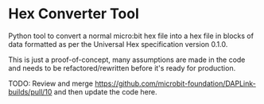 # Hex Converter Tool

Python tool to convert a normal micro:bit hex file into a hex file in blocks of
data formatted as per the Universal Hex specification version 0.1.0.

This is just a proof-of-concept, many assumptions are made in the code and needs
to be refactored/rewritten before it's ready for production.

TODO: Review and merge https://github.com/microbit-foundation/DAPLink-builds/pull/10
and then update the code here.
